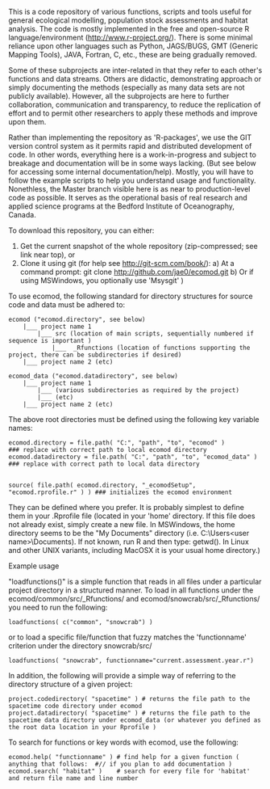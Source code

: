 
This is a code repository of various functions, scripts and tools useful for general ecological modelling, population stock assessments and habitat analysis. The code is mostly implemented in the free and open-source R language/environment (http://www.r-project.org/). There is some minimal reliance upon other languages such as Python, JAGS/BUGS, GMT (Generic Mapping Tools), JAVA, Fortran, C, etc., these are being gradually removed.

Some of these subprojects are inter-related in that they refer to each other's functions and data streams. Others are didactic, demonstrating approach or simply documenting the methods (especially as many data sets are not publicly available). However, all the subprojects are here to further collaboration, communication and transparency, to reduce the replication of effort and to permit other researchers to apply these methods and improve upon them. 

Rather than implementing the repository as 'R-packages', we use the GIT version control system as it permits rapid and distributed development of code. In other words, everything here is a work-in-progress and subject to breakage and documentation will be in some ways lacking. (But see below for accessing some internal documentation/help). Mostly, you will have to follow the example scripts to help you understand usage and functionality. Nonethless, the Master branch visible here is as near to production-level code as possible. It serves as the operational basis of real research and applied science programs at the Bedford Institute of Oceanography, Canada.

To download this repository, you can either:

  1. Get the current snapshot of the whole repository (zip-compressed; see link near top), or 
  2. Clone it using git (for help see http://git-scm.com/book/): 
       a) At a command prompt: git clone http://github.com/jae0/ecomod.git 
       b) Or if using MSWindows, you optionally use 'Msysgit' )  

To use ecomod, the following standard for directory structures for source code and data must be adhered to:

    ecomod ("ecomod.directory", see below)
        |___ project name 1 
      	    |___ src (location of main scripts, sequentially numbered if sequence is important )
      	        |___  _Rfunctions (location of functions supporting the project, there can be subdirectories if desired) 
        |___ project name 2 (etc)
      
    ecomod_data ("ecomod.datadirectory", see below)
        |___ project name 1 
      	    |___ (various subdirectories as required by the project)
      	    |___ (etc)
        |___ project name 2 (etc)


The above root directories must be defined using the following key variable names:

    ecomod.directory = file.path( "C:", "path", "to", "ecomod" )           ### replace with correct path to local ecomod directory 
    ecomod.datadirectory = file.path( "C:", "path", "to", "ecomod_data" )  ### replace with correct path to local data directory 
    

    source( file.path( ecomod.directory, "_ecomodSetup", "ecomod.rprofile.r" ) ) ### initializes the ecomod environment

They can be defined where you prefer. It is probably simplest to define them in your .Rprofile file (located in your 'home' directory. If this file does not already exist, simply create a new file. In MSWindows, the home directory seems to be the "My Documents" directory (i.e. C:\Users\<user name>\Documents). If not known, run R and then type: getwd(). In Linux and other UNIX variants, including MacOSX it is your usual home directory.) 


Example usage 

"loadfunctions()" is a simple function that reads in all files under a particular project directory in a structured manner. 
To load in all functions under the ecomod/common/src/_Rfunctions/ and ecomod/snowcrab/src/_Rfunctions/ you need to run the following:

    loadfunctions( c("common", "snowcrab") )  

or to load a specific file/function that fuzzy matches the 'functionname' criterion under the directory snowcrab/src/

    loadfunctions( "snowcrab", functionname="current.assessment.year.r")  
    
In addition, the following will provide a simple way of referring to the directory structure of a given project:

    project.codedirectory( "spacetime" ) # returns the file path to the spacetime code directory under ecomod
    project.datadirectory( "spacetime" ) # returns the file path to the spacetime data directory under ecomod_data (or whatever you defined as the root data location in your Rprofile )

To search for functions or key words with ecomod, use the following:

    ecomod.help( "functionname" ) # find help for a given function ( anything that follows:  #// if you plan to add documentation )
    ecomod.search( "habitat" )    # search for every file for 'habitat' and return file name and line number
    


